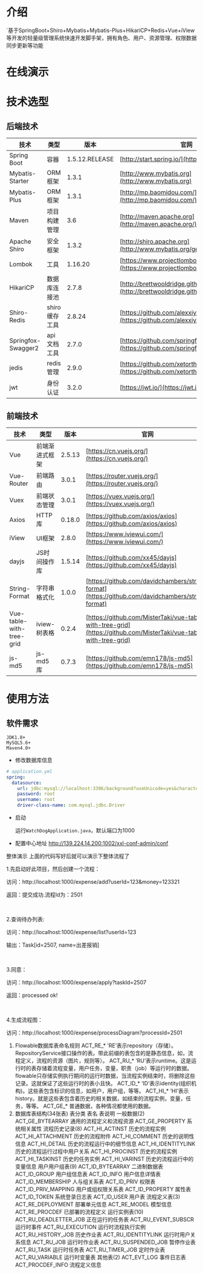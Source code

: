 # 介绍
`基于SpringBoot+Shiro+Mybatis+Mybatis-Plus+HikariCP+Redis+Vue+iView等开发的轻量级管理系统快速开发脚手架，拥有角色、用户、资源管理、权限数据同步更新等功能
# 在线演示


# 技术选型
## 后端技术
技术 | 类型 | 版本 | 官网
----|------|----|----
Spring Boot | 容器 | 1.5.12.RELEASE | [http://start.spring.io/](http://start.spring.io/)
Mybatis-Starter | ORM框架 | 1.3.1 |  [http://www.mybatis.org](http://www.mybatis.org)
Mybatis-Plus | ORM框架 | 1.3.1 |  [http://mp.baomidou.com/](http://mp.baomidou.com/)
Maven | 项目构建管理 | 3.6 |  [http://maven.apache.org](http://maven.apache.org/)
Apache Shiro | 安全框架 | 1.3.2 |  [http://shiro.apache.org](http://www.mybatis.org/generator/index.html)
Lombok | 工具 | 1.16.20 |  [https://www.projectlombok.org/](https://www.projectlombok.org/)
HikariCP | 数据库连接池 | 2.7.8 |  [http://brettwooldridge.github.io/HikariCP/](http://brettwooldridge.github.io/HikariCP/)
Shiro-Redis | shiro缓存工具 | 2.8.24 | [https://github.com/alexxiyang/shiro-redis](https://github.com/alexxiyang/shiro-redis)
Springfox-Swagger2 | api文档工具 | 2.7.0 | [https://github.com/springfox/springfox](https://github.com/springfox/springfox)
jedis | redis管理 | 2.9.0 | [https://github.com/xetorthio/jedis](https://github.com/xetorthio/jedis)
jwt | 身份认证 | 3.2.0 | [https://jwt.io/](https://jwt.io/)
## 前端技术
技术 | 类型 | 版本 | 官网
----|------|----|----
Vue | 前端渐进式框架 | 2.5.13 | [https://cn.vuejs.org/](https://cn.vuejs.org/)
Vue-Router | 前端路由 | 3.0.1 | [https://router.vuejs.org/](https://router.vuejs.org/)
Vuex | 前端状态管理 | 3.0.1 | [https://vuex.vuejs.org/](https://vuex.vuejs.org/)
Axios | HTTP库 | 0.18.0 | [https://github.com/axios/axios](https://github.com/axios/axios)
iView | UI框架 | 2.8.0 | [https://www.iviewui.com/](https://www.iviewui.com/)
dayjs | JS时间操作库 | 1.5.14 | [https://github.com/xx45/dayjs](https://github.com/xx45/dayjs)
String-Format | 字符串格式化 | 1.0.0 | [https://github.com/davidchambers/string-format](https://github.com/davidchambers/string-format)
Vue-table-with-tree-grid | iview-树表格 | 0.2.4 | [https://github.com/MisterTaki/vue-table-with-tree-grid](https://github.com/MisterTaki/vue-table-with-tree-grid)
js-md5 | js-md5库 | 0.7.3 | [https://github.com/emn178/js-md5](https://github.com/emn178/js-md5)

# 使用方法
## 软件需求
    JDK1.8+
    MySQL5.6+
    Maven4.0+
- 修改数据库信息
```yml
# application.yml
spring:
  datasource:
    url: jdbc:mysql://localhost:3306/background?useUnicode=yes&characterEncoding=UTF8
    password: root
    username: root
    driver-class-name: com.mysql.jdbc.Driver
```
- 启动
    
    运行`WatchDogApplication.java`，默认端口为1000
    
    
- 配置中心地址
http://139.224.14.200:1002/xxl-conf-admin/conf
    
    
    
    
    
    

整体演示
上面的代码写好后就可以演示下整体流程了

1.先启动好此项目，然后创建一个流程：

访问：http://localhost:1000/expense/add?userId=123&money=123321

返回：提交成功.流程Id为：2501

 

2.查询待办列表:

访问：http://localhost:1000/expense/list?userId=123

输出：Task[id=2507, name=出差报销]

 

3.同意：

访问：http://localhost:1000/expense/apply?taskId=2507

返回：processed ok!

 

4.生成流程图：

访问：http://localhost:1000/expense/processDiagram?processId=2501

    




1. Flowable数据库表命名规则
ACT_RE_*
’RE’表示repository（存储）。RepositoryService接口操作的表。带此前缀的表包含的是静态信息，如，流程定义，流程的资源（图片，规则等）。
ACT_RU_*
’RU’表示runtime。这是运行时的表存储着流程变量，用户任务，变量，职责（job）等运行时的数据。flowable只存储实例执行期间的运行时数据，当流程实例结束时，将删除这些记录。这就保证了这些运行时的表小且快。
ACT_ID_*
’ID’表示identity(组织机构)。这些表包含标识的信息，如用户，用户组，等等。
ACT_HI_*
’HI’表示history。就是这些表包含着历史的相关数据，如结束的流程实例，变量，任务，等等。
ACT_GE_*
普通数据，各种情况都使用的数据。
2. 数据库表结构(34张表)
表分类	表名	表说明
一般数据(2)	ACT_GE_BYTEARRAY	通用的流程定义和流程资源
ACT_GE_PROPERTY	系统相关属性
流程历史记录(8)	ACT_HI_ACTINST	历史的流程实例
ACT_HI_ATTACHMENT	历史的流程附件
ACT_HI_COMMENT	历史的说明性信息
ACT_HI_DETAIL	历史的流程运行中的细节信息
ACT_HI_IDENTITYLINK	历史的流程运行过程中用户关系
ACT_HI_PROCINST	历史的流程实例
ACT_HI_TASKINST	历史的任务实例
ACT_HI_VARINST	历史的流程运行中的变量信息
用户用户组表(9)	ACT_ID_BYTEARRAY	二进制数据表
ACT_ID_GROUP	用户组信息表
ACT_ID_INFO	用户信息详情表
ACT_ID_MEMBERSHIP	人与组关系表
ACT_ID_PRIV	权限表
ACT_ID_PRIV_MAPPING	用户或组权限关系表
ACT_ID_PROPERTY	属性表
ACT_ID_TOKEN	系统登录日志表
ACT_ID_USER	用户表
流程定义表(3)	ACT_RE_DEPLOYMENT	部署单元信息
ACT_RE_MODEL	模型信息
ACT_RE_PROCDEF	已部署的流程定义
运行实例表(10)	ACT_RU_DEADLETTER_JOB	正在运行的任务表
ACT_RU_EVENT_SUBSCR	运行时事件
ACT_RU_EXECUTION	运行时流程执行实例
ACT_RU_HISTORY_JOB	历史作业表
ACT_RU_IDENTITYLINK	运行时用户关系信息
ACT_RU_JOB	运行时作业表
ACT_RU_SUSPENDED_JOB	暂停作业表
ACT_RU_TASK	运行时任务表
ACT_RU_TIMER_JOB	定时作业表
ACT_RU_VARIABLE	运行时变量表
其他表(2)	ACT_EVT_LOG	事件日志表
ACT_PROCDEF_INFO	流程定义信息